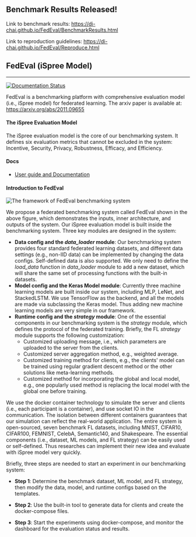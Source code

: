 ## Benchmark Results Released!

Link to benchmark results: https://di-chai.github.io/FedEval/BenchmarkResults.html

Link to reproduction guidelines: https://di-chai.github.io/FedEval/Reproduce.html

## FedEval (iSpree Model)

----

[![Documentation Status](https://readthedocs.org/projects/fedeval/badge/?version=latest)](https://fedeval.readthedocs.io/en/latest/?badge=latest)

FedEval is a benchmarking platform with comprehensive evaluation model (i.e., iSpree model) for federated learning. The arxiv paper is available at: https://arxiv.org/abs/2011.09655

#### The iSpree Evaluation Model

The iSpree evaluation model is the core of our benchmarking system. It defines six evaluation metrics that cannot be excluded in the system: Incentive, Security, Privacy, Robustness, Efficacy, and Efficiency.

#### Docs

- [User guide and Documentation](https://di-chai.github.io/FedEval/)

#### Introduction to FedEval

![The framework of FedEval benchmarking system](https://di-chai.github.io/FedEval/_images/bm_system.png)

We propose a federated benchmarking system called FedEval shown in the above figure, which demonstrates the inputs, inner architecture, and outputs of the system. Our iSpree evaluation model is built inside the benchmarking system. Three key modules are designed in the system:

-  **Data config and the *data_loader* module**: Our benchmarking system provides four standard federated learning datasets, and different data settings (e.g., non-IID data) can be implemented by changing the data configs. Self-defined data is also supported. We only need to define the *load\_data* function in *data\_loader* module to add a new dataset, which will share the same set of processing functions with the built-in datasets.
-  **Model config and the Keras Model module**: Currently three machine learning models are built inside our system, including MLP, LeNet, and StackedLSTM. We use TensorFlow as the backend, and all the models are made via subclassing the Keras model. Thus adding new machine learning models are very simple in our framework.
-  **Runtime config and the *strategy* module**: One of the essential components in our benchmarking system is the *strategy* module, which defines the protocol of the federated training. Briefly, the FL *strategy* module supports the following customization:
   -  Customized uploading message, i.e., which parameters are uploaded to the server from the clients.
   -  Customized server aggregation method, e.g., weighted average.
   -  Customized training method for clients, e.g., the clients' model can be trained using regular gradient descent method or the other solutions like meta-learning methods.
   -  Customized method for incorporating the global and local model, e.g., one popularly used method is replacing the local model with the global one before training.

We use the docker container technology to simulate the server and clients (i.e., each participant is a container), and use socket IO in the communication. The isolation between different containers guarantees that our simulation can reflect the real-world application. The entire system is open-sourced, seven benchmark FL datasets, including MNIST, CIFAR10, CIFAR100, FEMNIST, CelebA, Semantic140, and Shakespeare. The essential components (i.e., dataset, ML models, and FL strategy) can be easily used or self-defined. Thus researches can implement their new idea and evaluate with iSpree model very quickly.

Briefly, three steps are needed to start an experiment in our benchmarking system:

-  **Step 1**: Determine the benchmark dataset, ML model, and FL strategy, then modify the data, model, and runtime configs based on the templates.

-  **Step 2**: Use the built-in tool to generate data for clients and create the docker-compose files.

-  **Step 3**: Start the experiments using docker-compose, and monitor the dashboard for the evaluation status and results.
